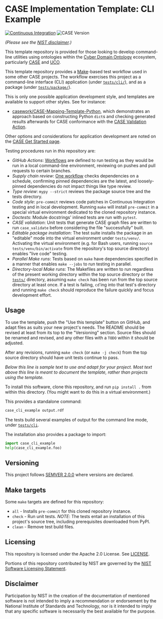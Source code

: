 # CASE Implementation Template: CLI Example

[![Continuous Integration](https://github.com/casework/CASE-Implementation-Template-Python-CLI/actions/workflows/ci.yml/badge.svg)](https://github.com/casework/CASE-Implementation-Template-Python-CLI/actions/workflows/ci.yml)
![CASE Version](https://img.shields.io/badge/CASE%20Version-1.3.0-green)

_(Please see the [NIST disclaimer](#disclaimer).)_

This template repository is provided for those looking to develop command-line utilities using ontologies within the [Cyber Domain Ontology](https://cyberdomainontology.org) ecosystem, particularly [CASE](https://caseontology.org) and [UCO](https://unifiedcyberontology.org).

This template repository provides a [Make](https://en.wikipedia.org/wiki/Make_%28software%29)-based test workflow used in some other CASE projects.  The workflow exercises this project as a command-line interface (CLI) application (under [`tests/cli/`](tests/cli/)), and as a package (under [`tests/package/`](tests/package/)).

This is only one possible application development style, and templates are available to support other styles.  See for instance:

* [casework/CASE-Mapping-Template-Python](https://github.com/casework/CASE-Mapping-Template-Python), which demonstrates an approach based on constructing Python `dict`s and checking generated results afterwards for CASE conformance with the [CASE Validation Action](https://github.com/kchason/case-validation-action).

Other options and considerations for application development are noted on the [CASE Get Started page](https://caseontology.org/ontology/get-started.html).

Testing procedures run in _this_ repository are:

* _GitHub Actions_: [Workflows](.github/workflows/) are defined to run testing as they would be run in a local command-line environment, reviewing on pushes and pull requests to certain branches.
* _Supply chain review_: [One workflow](.github/workflows/supply-chain.yml) checks dependencies on a schedule, confirming pinned dependencies are the latest, and loosely-pinned dependencies do not impact things like type review.
* _Type review_: `mypy --strict` reviews the package source tree and the tests directory.
* _Code style_: `pre-commit` reviews code patches in Continuous Integration testing and in local development.  Running `make` will install `pre-commit` in a special virtual environment dedicated to the cloned repository instance.
* _Doctests_: Module docstrings' inlined tests are run with `pytest`.
* _CASE validation_: Unit tests that generate CASE graph files are written to run `case_validate` before considering the file "successfully" built.
* _Editable package installation_: The test suite installs the package in an "editable" mode into the virtual environment under `tests/venv/`.  Activating the virtual environment (e.g. for Bash users, running `source tests/venv/bin/activate` from the repository's top source directory) enables "live code" testing.
* _Parallel Make runs_: Tests based on `make` have dependencies specified in a manner that enables `make --jobs` to run testing in parallel.
* _Directory-local Make runs_: The Makefiles are written to run regardless of the present working directory within the top source directory or the [`tests/`](tests/) directory, assuming `make check` has been run from the top source directory at least once.  If a test is failing, `cd`'ing into that test's directory and running `make check` should reproduce the failure quickly and focus development effort.


## Usage

To use the template, push the "Use this template" button on GitHub, and adapt files as suits your new project's needs.  The README should be revised at least from its top to the "Versioning" section.  Source files should be renamed and revised, and any other files with a `TODO` within it should be adjusted.

After any revisions, running `make check` (or `make -j check`) from the top source directory should have unit tests continue to pass.

_Below this line is sample text to use and adapt for your project.  Most text above this line is meant to document the template, rather than projects using the template._

To install this software, clone this repository, and run `pip install .` from within this directory.  (You might want to do this in a virtual environment.)

This provides a standalone command:

```bash
case_cli_example output.rdf
```

The tests build several examples of output for the command line mode, under [`tests/cli`](tests/cli/).

The installation also provides a package to import:

```python
import case_cli_example
help(case_cli_example.foo)
```


## Versioning

This project follows [SEMVER 2.0.0](https://semver.org/) where versions are declared.


## Make targets

Some `make` targets are defined for this repository:
* `all` - Installs `pre-commit` for this cloned repository instance.
* `check` - Run unit tests.  *NOTE*: The tests entail an installation of this project's source tree, including prerequisites downloaded from PyPI.
* `clean` - Remove test build files.


## Licensing

This repository is licensed under the Apache 2.0 License. See [LICENSE](LICENSE).

Portions of this repository contributed by NIST are governed by the [NIST Software Licensing Statement](THIRD_PARTY_LICENSES.md#nist-software-licensing-statement).


## Disclaimer

Participation by NIST in the creation of the documentation of mentioned software is not intended to imply a recommendation or endorsement by the National Institute of Standards and Technology, nor is it intended to imply that any specific software is necessarily the best available for the purpose.
